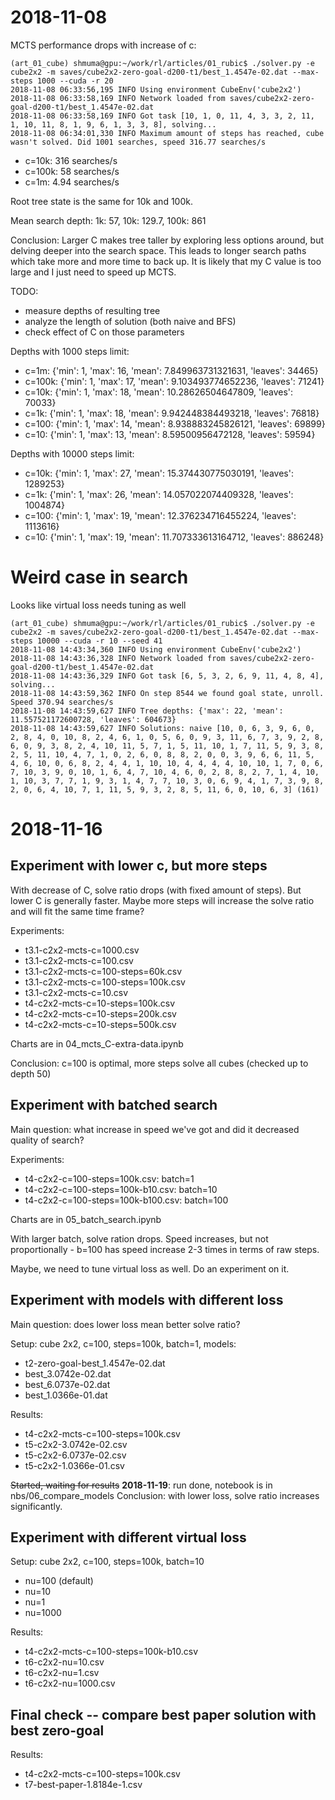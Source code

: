 # 2018-11-08

MCTS performance drops with increase of c:
````
(art_01_cube) shmuma@gpu:~/work/rl/articles/01_rubic$ ./solver.py -e cube2x2 -m saves/cube2x2-zero-goal-d200-t1/best_1.4547e-02.dat --max-steps 1000 --cuda -r 20
2018-11-08 06:33:56,195 INFO Using environment CubeEnv('cube2x2')
2018-11-08 06:33:58,169 INFO Network loaded from saves/cube2x2-zero-goal-d200-t1/best_1.4547e-02.dat
2018-11-08 06:33:58,169 INFO Got task [10, 1, 0, 11, 4, 3, 3, 2, 11, 1, 10, 11, 8, 1, 9, 6, 1, 3, 3, 8], solving...
2018-11-08 06:34:01,330 INFO Maximum amount of steps has reached, cube wasn't solved. Did 1001 searches, speed 316.77 searches/s
````

* c=10k: 316 searches/s
* c=100k: 58 searches/s
* c=1m: 4.94 searches/s

Root tree state is the same for 10k and 100k.

Mean search depth: 1k: 57, 10k: 129.7, 100k: 861

Conclusion:
Larger C makes tree taller by exploring less options around, but delving deeper into the search space.
This leads to longer search paths which take more and more time to back up.
It is likely that my C value is too large and I just need to speed up MCTS.

TODO: 
* measure depths of resulting tree
* analyze the length of solution (both naive and BFS)
* check effect of C on those parameters

Depths with 1000 steps limit:
* c=1m:   {'min': 1, 'max': 16, 'mean': 7.849963731321631, 'leaves': 34465}
* c=100k: {'min': 1, 'max': 17, 'mean': 9.103493774652236, 'leaves': 71241}
* c=10k:  {'min': 1, 'max': 18, 'mean': 10.28626504647809, 'leaves': 70033}
* c=1k:   {'min': 1, 'max': 18, 'mean': 9.942448384493218, 'leaves': 76818}
* c=100:  {'min': 1, 'max': 14, 'mean': 8.938883245826121, 'leaves': 69899}
* c=10:   {'min': 1, 'max': 13, 'mean': 8.59500956472128,  'leaves': 59594}

Depths with 10000 steps limit:
* c=10k:  {'min': 1, 'max': 27, 'mean': 15.374430775030191, 'leaves': 1289253}
* c=1k:   {'min': 1, 'max': 26, 'mean': 14.057022074409328, 'leaves': 1004874}
* c=100:  {'min': 1, 'max': 19, 'mean': 12.376234716455224, 'leaves': 1113616}
* c=10:   {'min': 1, 'max': 19, 'mean': 11.707333613164712, 'leaves': 886248}


# Weird case in search
Looks like virtual loss needs tuning as well

````
(art_01_cube) shmuma@gpu:~/work/rl/articles/01_rubic$ ./solver.py -e cube2x2 -m saves/cube2x2-zero-goal-d200-t1/best_1.4547e-02.dat --max-steps 10000 --cuda -r 10 --seed 41
2018-11-08 14:43:34,360 INFO Using environment CubeEnv('cube2x2')
2018-11-08 14:43:36,328 INFO Network loaded from saves/cube2x2-zero-goal-d200-t1/best_1.4547e-02.dat
2018-11-08 14:43:36,329 INFO Got task [6, 5, 3, 2, 6, 9, 11, 4, 8, 4], solving...
2018-11-08 14:43:59,362 INFO On step 8544 we found goal state, unroll. Speed 370.94 searches/s
2018-11-08 14:43:59,627 INFO Tree depths: {'max': 22, 'mean': 11.557521172600728, 'leaves': 604673}
2018-11-08 14:43:59,627 INFO Solutions: naive [10, 0, 6, 3, 9, 6, 0, 2, 8, 4, 0, 10, 8, 2, 4, 6, 1, 0, 5, 6, 0, 9, 3, 11, 6, 7, 3, 9, 2, 8, 6, 0, 9, 3, 8, 2, 4, 10, 11, 5, 7, 1, 5, 11, 10, 1, 7, 11, 5, 9, 3, 8, 2, 5, 11, 10, 4, 7, 1, 0, 2, 6, 0, 8, 8, 2, 0, 0, 3, 9, 6, 6, 11, 5, 4, 6, 10, 0, 6, 8, 2, 4, 4, 1, 10, 10, 4, 4, 4, 4, 10, 10, 1, 7, 0, 6, 7, 10, 3, 9, 0, 10, 1, 6, 4, 7, 10, 4, 6, 0, 2, 8, 8, 2, 7, 1, 4, 10, 1, 10, 3, 7, 7, 1, 9, 3, 1, 4, 7, 7, 10, 3, 0, 6, 9, 4, 1, 7, 3, 9, 8, 2, 0, 6, 4, 10, 7, 1, 11, 5, 9, 3, 2, 8, 5, 11, 6, 0, 10, 6, 3] (161)
````

# 2018-11-16
## Experiment with lower c, but more steps

With decrease of C, solve ratio drops (with fixed amount of steps). But lower C is generally faster. 
Maybe more steps will increase the solve ratio and will fit the same time frame?

Experiments:
* t3.1-c2x2-mcts-c=1000.csv
* t3.1-c2x2-mcts-c=100.csv
* t3.1-c2x2-mcts-c=100-steps=60k.csv
* t3.1-c2x2-mcts-c=100-steps=100k.csv
* t3.1-c2x2-mcts-c=10.csv
* t4-c2x2-mcts-c=10-steps=100k.csv
* t4-c2x2-mcts-c=10-steps=200k.csv
* t4-c2x2-mcts-c=10-steps=500k.csv

Charts are in 04_mcts_C-extra-data.ipynb

Conclusion: c=100 is optimal, more steps solve all cubes (checked up to depth 50)

## Experiment with batched search

Main question: what increase in speed we've got and did it decreased quality of search?

Experiments:
* t4-c2x2-c=100-steps=100k.csv: batch=1
* t4-c2x2-c=100-steps=100k-b10.csv: batch=10
* t4-c2x2-c=100-steps=100k-b100.csv: batch=100

Charts are in 05_batch_search.ipynb

With larger batch, solve ration drops. Speed increases, but not proportionally - b=100 has speed increase 2-3 times in 
terms of raw steps.

Maybe, we need to tune virtual loss as well. Do an experiment on it.

## Experiment with models with different loss

Main question: does lower loss mean better solve ratio?

Setup:
cube 2x2, c=100, steps=100k, batch=1, models:
* t2-zero-goal-best_1.4547e-02.dat
* best_3.0742e-02.dat
* best_6.0737e-02.dat
* best_1.0366e-01.dat

Results:
* t4-c2x2-mcts-c=100-steps=100k.csv
* t5-c2x2-3.0742e-02.csv
* t5-c2x2-6.0737e-02.csv
* t5-c2x2-1.0366e-01.csv

~~Started, waiting for results~~
**2018-11-19**: run done, notebook is in nbs/06_compare_models
Conclusion: with lower loss, solve ratio increases significantly.

## Experiment with different virtual loss

Setup:
cube 2x2, c=100, steps=100k, batch=10
* nu=100 (default)
* nu=10
* nu=1
* nu=1000

Results:
* t4-c2x2-mcts-c=100-steps=100k-b10.csv
* t6-c2x2-nu=10.csv
* t6-c2x2-nu=1.csv
* t6-c2x2-nu=1000.csv

## Final check -- compare best paper solution with best zero-goal

Results:
* t4-c2x2-mcts-c=100-steps=100k.csv
* t7-best-paper-1.8184e-1.csv
